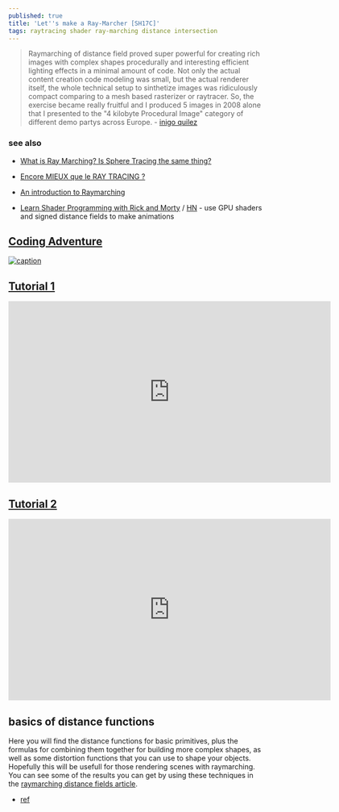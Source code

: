 ```yaml
---
published: true
title: 'Let''s make a Ray-Marcher [SH17C]'
tags: raytracing shader ray-marching distance intersection
---
```

> Raymarching of distance field proved super powerful for creating rich images with complex shapes procedurally and interesting efficient lighting effects in a minimal amount of code. Not only the actual content creation code modeling was small, but the actual renderer itself, the whole technical setup to sinthetize images was ridiculously compact comparing to a mesh based rasterizer or raytracer. So, the exercise became really fruitful and I produced 5 images in 2008 alone that I presented to the "4 kilobyte Procedural Image" category of different demo partys across Europe. - [inigo quilez](https://iquilezles.org/www/articles/raymarchingdf/raymarchingdf.htm)

### see also
- [What is Ray Marching? Is Sphere Tracing the same thing?](https://computergraphics.stackexchange.com/questions/161/what-is-ray-marching-is-sphere-tracing-the-same-thing)
- [Encore MIEUX que le RAY TRACING ?](https://www.youtube.com/watch?v=K9yrtyLKysA)
- [An introduction to Raymarching](https://www.youtube.com/watch?v=khblXafu7iA)

- [Learn Shader Programming with Rick and Morty](https://danielchasehooper.com/posts/code-animated-rick/) / [HN](https://news.ycombinator.com/item?id=42958696) - use GPU shaders and signed distance fields to make animations



## [Coding Adventure](https://www.youtube.com/watch?v=Cp5WWtMoeKg)

[![caption](https://img.youtube.com/vi/XuSnLbB1j6E/0.jpg)](https://www.youtube.com/watch?v=XuSnLbB1j6E)

## [Tutorial 1](https://www.shadertoy.com/view/MdBfRK)

<iframe width="640" height="360" frameborder="0" src="https://www.shadertoy.com/embed/MdBfRK?gui=true&t=10&paused=true&muted=false" allowfullscreen></iframe>

## [Tutorial 2](https://www.shadertoy.com/view/4dSfRc)

<iframe width="640" height="360" frameborder="0" src="https://www.shadertoy.com/embed/4dSfRc?gui=true&t=10&paused=true&muted=false" allowfullscreen></iframe>

## basics of distance functions

Here you will find the distance functions for basic primitives, plus the formulas for combining them together for building more complex shapes, as well as some distortion functions that you can use to shape your objects. Hopefully this will be usefull for those rendering scenes with raymarching. You can see some of the results you can get by using these techniques in the [raymarching distance fields article](https://iquilezles.org/www/articles/raymarchingdf/raymarchingdf.htm).

- [ref](https://iquilezles.org/www/articles/distfunctions/distfunctions.htm)
